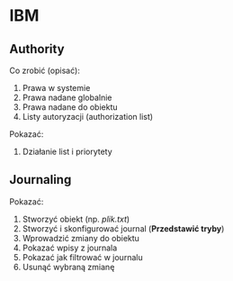 # IBM

## Authority

Co zrobić (opisać):
1. Prawa w systemie
2. Prawa nadane globalnie
3. Prawa nadane do obiektu
4. Listy autoryzacji (authorization list)

Pokazać:
1. Działanie list i priorytety

## Journaling

Pokazać:
1. Stworzyć obiekt (np. _plik.txt_)
2. Stworzyć i skonfigurować journal (**Przedstawić tryby**)
3. Wprowadzić zmiany do obiektu
4. Pokazać wpisy z journala
5. Pokazać jak filtrować w journalu
6. Usunąć wybraną zmianę
